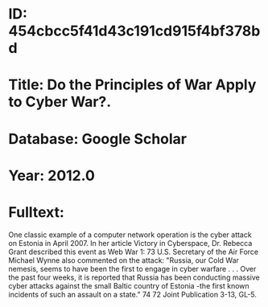 # ID: 454cbcc5f41d43c191cd915f4bf378bd
# Title: Do the Principles of War Apply to Cyber War?.
# Database: Google Scholar
# Year: 2012.0
# Fulltext:
One classic example of a computer network operation is the cyber attack on Estonia in April 2007.
In her article Victory in Cyberspace, Dr. Rebecca Grant described this event as Web War 1: 73 U.S. Secretary of the Air Force Michael Wynne also commented on the attack: "Russia, our Cold War nemesis, seems to have been the first to engage in cyber warfare . . .
Over the past four weeks, it is reported that Russia has been conducting massive cyber attacks against the small Baltic country of Estonia -the first known incidents of such an assault on a state."
74 72 Joint Publication 3-13, GL-5.